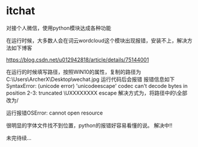 # itchat

对接个人微信，使用python模块达成各种功能

在运行时候，大多数人会在词云wordcloud这个模块出现报错，安装不上，解决方法如下博客

https://blog.csdn.net/u012942818/article/details/75144001

在运行的时候填写路径，按照WIN10的属性，复制的路径为C:\Users\ArcherX\Desktop\wechat.jpg
运行代码后会报错
报错信息如下SyntaxError: (unicode error) 'unicodeescape' codec can't decode bytes in position 2-3: truncated \UXXXXXXXX escape
解决方式为，将路径中的\全部改为/


运行报错OSError: cannot open resource

很明显的字体文件找不到位置，python的报错好容易看懂的说。
解决中!!


未完待续...
